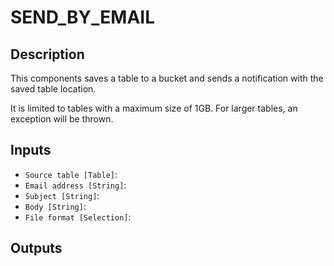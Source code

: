 
# SEND_BY_EMAIL
## Description

 This components saves a table to a bucket and sends a notification with the saved table location.

 It is limited to tables with a maximum size of 1GB. For larger tables, an exception will be thrown.
 
## Inputs
* `Source table [Table]`: 
* `Email address [String]`: 
* `Subject [String]`: 
* `Body [String]`: 
* `File format [Selection]`: 

## Outputs
